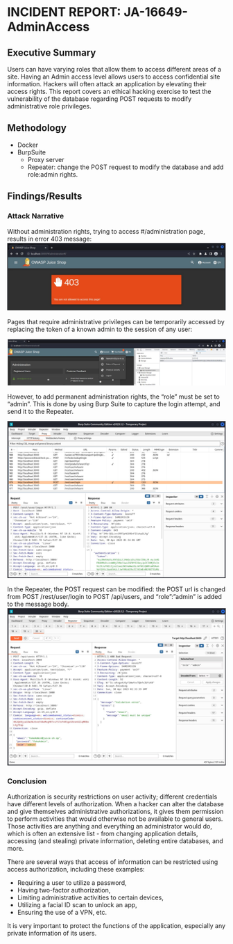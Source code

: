 # INCIDENT REPORT: JA-16649-AdminAccess

## Executive Summary 
Users can have varying roles that allow them to access different areas of a site. Having an Admin access level allows users to access confidential site information.  Hackers will often attack an application by elevating their access rights. This report covers an ethical hacking exercise to test the vulnerability of the database regarding POST requests to modify administrative role privileges.  

## Methodology 
- Docker
- BurpSuite
    - Proxy server
    - Repeater: change the POST request to modify the database and add role:admin rights.

## Findings/Results 

### Attack Narrative 
Without administration rights, trying to access #/administration page, results in error 403 message: 
![403 page](https://github.com/serengetijade/Cyber_Security/blob/main/img/AuthEscalation-403.jpg)
    
Pages that require administrative privileges can be temporarily accessed by replacing the token of a known admin to the session of any user: 

![Auth Token](https://github.com/serengetijade/Cyber_Security/blob/main/img/AuthEscalation-Token.jpg)

However, to add permanent administration rights, the “role” must be set to “admin”. This is done by using Burp Suite to capture the login attempt, and send it to the Repeater. 

![Auth Token](https://github.com/serengetijade/Cyber_Security/blob/main/img/AuthEscalation-POST1.jpg)

In the Repeater, the POST request can be modified: 
the POST url is changed from POST /rest/user/login to POST /api/users, 
and “role”:”admin” is added to the message body. 
![Auth Token](https://github.com/serengetijade/Cyber_Security/blob/main/img/AuthEscalation-POST2.jpg)

### Conclusion 
Authorization is security restrictions on user activity; different credentials have different levels of authorization. When a hacker can alter the database and give themselves administrative authorizations, it gives them permission to perform activities that would otherwise not be available to general users. Those activities are anything and everything an administrator would do, which is often an extensive list - from changing application details, accessing (and stealing) private information, deleting entire databases, and more. 

There are several ways that access of information can be restricted using access authorization, including these examples:
- Requiring a user to utilize a password,
- Having two-factor authorization, 
- Limiting administrative activities to certain devices,
- Utilizing a facial ID scan to unlock an app,
- Ensuring the use of a VPN, etc.

It is very important to protect the functions of the application, especially any private information of its users.   
